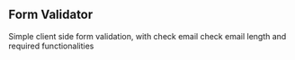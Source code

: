 ## Form Validator

Simple client side form validation, with check email check email length and required functionalities

